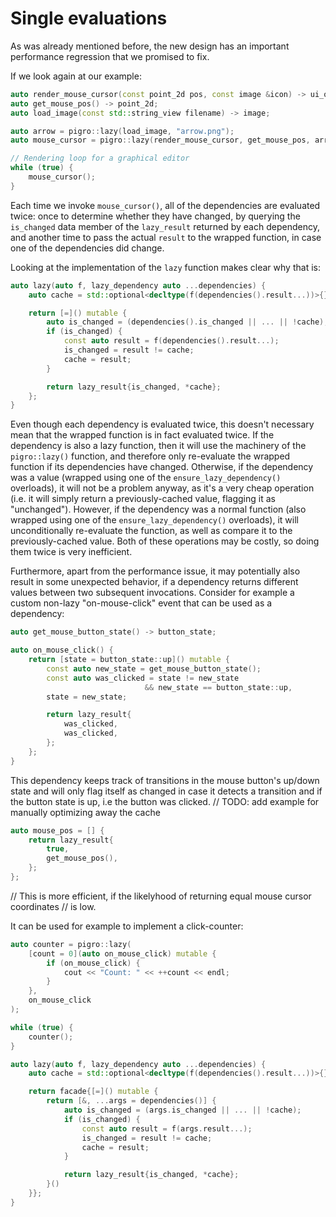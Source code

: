 # Single evaluations
As was already mentioned before, the new design has an important performance regression that we promised to fix.

If we look again at our example:
```cpp
auto render_mouse_cursor(const point_2d pos, const image &icon) -> ui_object;
auto get_mouse_pos() -> point_2d;
auto load_image(const std::string_view filename) -> image;

auto arrow = pigro::lazy(load_image, "arrow.png");
auto mouse_cursor = pigro::lazy(render_mouse_cursor, get_mouse_pos, arrow);

// Rendering loop for a graphical editor
while (true) {
    mouse_cursor();
}
```

Each time we invoke `mouse_cursor()`, all of the dependencies are evaluated twice: once to determine whether they have changed, by querying the `is_changed` data member of the `lazy_result` returned by each dependency, and another time to pass the actual `result` to the wrapped function, in case one of the dependencies did change.

Looking at the implementation of the `lazy` function makes clear why that is:
```cpp
auto lazy(auto f, lazy_dependency auto ...dependencies) {
    auto cache = std::optional<decltype(f(dependencies().result...))>{};

    return [=]() mutable {
        auto is_changed = (dependencies().is_changed || ... || !cache);
        if (is_changed) {
            const auto result = f(dependencies().result...);
            is_changed = result != cache;
            cache = result;
        }

        return lazy_result{is_changed, *cache};
    };
}
```

Even though each dependency is evaluated twice, this doesn't necessary mean that the wrapped function is in fact evaluated twice. If the dependency is also a lazy function, then it will use the machinery of the `pigro::lazy()` function, and therefore only re-evaluate the wrapped function if its dependencies have changed. Otherwise, if the dependency was a value (wrapped using one of the `ensure_lazy_dependency()` overloads), it will not be a problem anyway, as it's a very cheap operation (i.e. it will simply return a previously-cached value, flagging it as "unchanged").
However, if the dependency was a normal function (also wrapped using one of the `ensure_lazy_dependency()` overloads), it will unconditionally re-evaluate the function, as well as compare it to the previously-cached value. Both of these operations may be costly, so doing them twice is very inefficient.

Furthermore, apart from the performance issue, it may potentially also result in some unexpected behavior, if a dependency returns different values between two subsequent invocations. Consider for example a custom non-lazy "on-mouse-click" event that can be used as a dependency:
```cpp
auto get_mouse_button_state() -> button_state;

auto on_mouse_click() {
    return [state = button_state::up]() mutable {
        const auto new_state = get_mouse_button_state();
        const auto was_clicked = state != new_state
                              && new_state == button_state::up,
        state = new_state;

        return lazy_result{
            was_clicked,
            was_clicked,
        };
    };
}
```
This dependency keeps track of transitions in the mouse button's up/down state and will only flag itself as changed in case it detects a transition and if the button state is up, i.e the button was clicked.
// TODO: add example for manually optimizing away the cache
```cpp
auto mouse_pos = [] {
    return lazy_result{
        true,
        get_mouse_pos(),
    };
};
```
// This is more efficient, if the likelyhood of returning equal mouse cursor coordinates
// is low.

It can be used for example to implement a click-counter:
```cpp
auto counter = pigro::lazy(
    [count = 0](auto on_mouse_click) mutable {
        if (on_mouse_click) {
            cout << "Count: " << ++count << endl;
        }
    },
    on_mouse_click
);

while (true) {
    counter();
}
```

```cpp
auto lazy(auto f, lazy_dependency auto ...dependencies) {
    auto cache = std::optional<decltype(f(dependencies().result...))>{};

    return facade{[=]() mutable {
        return [&, ...args = dependencies()] {
            auto is_changed = (args.is_changed || ... || !cache);
            if (is_changed) {
                const auto result = f(args.result...);
                is_changed = result != cache;
                cache = result;
            }

            return lazy_result{is_changed, *cache};
        }()
    }};
}
```
